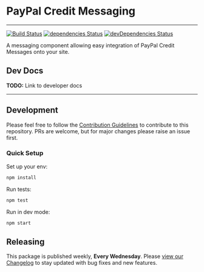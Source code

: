 # PayPal Credit Messaging

---

[![Build Status](https://travis-ci.org/paypal/paypal-messaging-components.svg?branch=master)](https://travis-ci.org/paypal/paypal-messaging-components) [![dependencies Status](https://david-dm.org/paypal/paypal-messaging-components/status.svg)](https://david-dm.org/paypal/paypal-messaging-components) [![devDependencies Status](https://david-dm.org/paypal/paypal-messaging-components/dev-status.svg)](https://david-dm.org/paypal/paypal-messaging-components?type=dev)

A messaging component allowing easy integration of PayPal Credit Messages onto your site.

## Dev Docs

**TODO:** Link to developer docs

---

## Development

Please feel free to follow the [Contribution Guidelines](./CONTRIBUTING.md) to contribute to this repository. PRs are welcome, but for major changes please raise an issue first.

### Quick Setup

Set up your env:

```bash
npm install
```

Run tests:

```bash
npm test
```

Run in dev mode:

```bash
npm start
```

## Releasing

This package is published weekly, **Every Wednesday**. Please [view our Changelog](CHANGELOG.md) to stay updated with bug fixes and new features.
